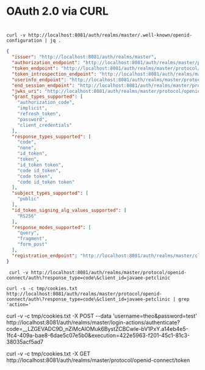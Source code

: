 # OAuth 2.0 via CURL

# 
```
curl -v http://localhost:8081/auth/realms/master/.well-known/openid-configuration | jq .

``` 


```json
{
  "issuer": "http://localhost:8081/auth/realms/master",
  "authorization_endpoint": "http://localhost:8081/auth/realms/master/protocol/openid-connect/auth",
  "token_endpoint": "http://localhost:8081/auth/realms/master/protocol/openid-connect/token",
  "token_introspection_endpoint": "http://localhost:8081/auth/realms/master/protocol/openid-connect/token/introspect",
  "userinfo_endpoint": "http://localhost:8081/auth/realms/master/protocol/openid-connect/userinfo",
  "end_session_endpoint": "http://localhost:8081/auth/realms/master/protocol/openid-connect/logout",
  "jwks_uri": "http://localhost:8081/auth/realms/master/protocol/openid-connect/certs",
  "grant_types_supported": [
    "authorization_code",
    "implicit",
    "refresh_token",
    "password",
    "client_credentials"
  ],
  "response_types_supported": [
    "code",
    "none",
    "id_token",
    "token",
    "id_token token",
    "code id_token",
    "code token",
    "code id_token token"
  ],
  "subject_types_supported": [
    "public"
  ],
  "id_token_signing_alg_values_supported": [
    "RS256"
  ],
  "response_modes_supported": [
    "query",
    "fragment",
    "form_post"
  ],
  "registration_endpoint": "http://localhost:8081/auth/realms/master/clients-registrations/openid-connect"
}
```


```
 curl -v http://localhost:8081/auth/realms/master/protocol/openid-connect/auth\?response_type=code\&client_id=javaee-petclinic
 ```


 ```
 curl -s -c tmp/cookies.txt http://localhost:8081/auth/realms/master/protocol/openid-connect/auth\?response_type=code\&client_id=javaee-petclinic | grep 'action='
 ```


 curl -v -c tmp/cookies.txt -X POST --data 'username=theo&password=test' http://localhost:8081/auth/realms/master/login-actions/authenticate\?code=__LZGEVADC9D_nZiMcAIOMuk6BystZCBCwIe-bV1PxY.a14eb4e5-1fc4-409a-bae8-6dae5c07e5b0\&execution=422e5963-f201-45c1-81c3-38035acf5ad7


 curl -v -c tmp/cookies.txt -X GET http://localhost:8081/auth/realms/master/protocol/openid-connect/token